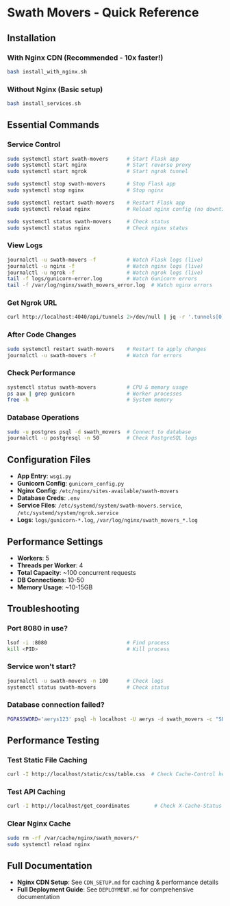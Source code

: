 # Swath Movers - Quick Reference

## Installation

### With Nginx CDN (Recommended - 10x faster!)
```bash
bash install_with_nginx.sh
```

### Without Nginx (Basic setup)
```bash
bash install_services.sh
```

## Essential Commands

### Service Control
```bash
sudo systemctl start swath-movers      # Start Flask app
sudo systemctl start nginx             # Start reverse proxy
sudo systemctl start ngrok             # Start ngrok tunnel

sudo systemctl stop swath-movers       # Stop Flask app
sudo systemctl stop nginx              # Stop nginx

sudo systemctl restart swath-movers    # Restart Flask app
sudo systemctl reload nginx            # Reload nginx config (no downtime)

sudo systemctl status swath-movers     # Check status
sudo systemctl status nginx            # Check nginx status
```

### View Logs
```bash
journalctl -u swath-movers -f          # Watch Flask logs (live)
journalctl -u nginx -f                 # Watch nginx logs (live)
journalctl -u ngrok -f                 # Watch ngrok logs (live)
tail -f logs/gunicorn-error.log        # Watch Gunicorn errors
tail -f /var/log/nginx/swath_movers_error.log  # Watch nginx errors
```

### Get Ngrok URL
```bash
curl http://localhost:4040/api/tunnels 2>/dev/null | jq -r '.tunnels[0].public_url'
```

### After Code Changes
```bash
sudo systemctl restart swath-movers    # Restart to apply changes
journalctl -u swath-movers -f          # Watch for errors
```

### Check Performance
```bash
systemctl status swath-movers          # CPU & memory usage
ps aux | grep gunicorn                 # Worker processes
free -h                                # System memory
```

### Database Operations
```bash
sudo -u postgres psql -d swath_movers  # Connect to database
journalctl -u postgresql -n 50         # Check PostgreSQL logs
```

## Configuration Files

- **App Entry**: `wsgi.py`
- **Gunicorn Config**: `gunicorn_config.py`
- **Nginx Config**: `/etc/nginx/sites-available/swath-movers`
- **Database Creds**: `.env`
- **Service Files**: `/etc/systemd/system/swath-movers.service`, `/etc/systemd/system/ngrok.service`
- **Logs**: `logs/gunicorn-*.log`, `/var/log/nginx/swath_movers_*.log`

## Performance Settings

- **Workers**: 5
- **Threads per Worker**: 4
- **Total Capacity**: ~100 concurrent requests
- **DB Connections**: 10-50
- **Memory Usage**: ~10-15GB

## Troubleshooting

### Port 8080 in use?
```bash
lsof -i :8080                          # Find process
kill <PID>                             # Kill process
```

### Service won't start?
```bash
journalctl -u swath-movers -n 100      # Check logs
systemctl status swath-movers          # Check status
```

### Database connection failed?
```bash
PGPASSWORD='aerys123' psql -h localhost -U aerys -d swath_movers -c "SELECT 1;"
```

## Performance Testing

### Test Static File Caching
```bash
curl -I http://localhost/static/css/table.css  # Check Cache-Control header
```

### Test API Caching
```bash
curl -I http://localhost/get_coordinates        # Check X-Cache-Status header
```

### Clear Nginx Cache
```bash
sudo rm -rf /var/cache/nginx/swath_movers/*
sudo systemctl reload nginx
```

## Full Documentation

- **Nginx CDN Setup**: See `CDN_SETUP.md` for caching & performance details
- **Full Deployment Guide**: See `DEPLOYMENT.md` for comprehensive documentation
